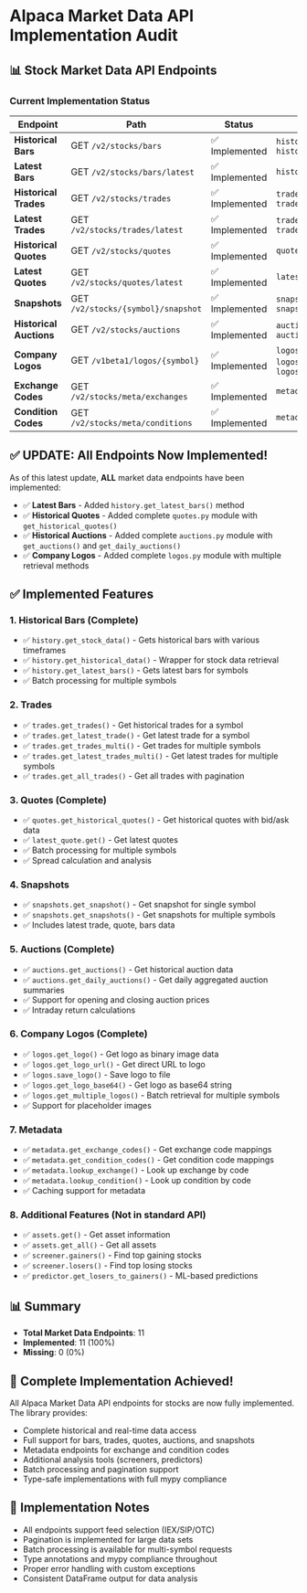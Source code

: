 # Alpaca Market Data API Implementation Audit

## 📊 Stock Market Data API Endpoints

### Current Implementation Status

| Endpoint | Path | Status | Implementation |
|----------|------|--------|----------------|
| **Historical Bars** | GET `/v2/stocks/bars` | ✅ Implemented | `history.get_stock_data()`, `history.get_historical_data()` |
| **Latest Bars** | GET `/v2/stocks/bars/latest` | ✅ Implemented | `history.get_latest_bars()` |
| **Historical Trades** | GET `/v2/stocks/trades` | ✅ Implemented | `trades.get_trades()`, `trades.get_trades_multi()` |
| **Latest Trades** | GET `/v2/stocks/trades/latest` | ✅ Implemented | `trades.get_latest_trade()`, `trades.get_latest_trades_multi()` |
| **Historical Quotes** | GET `/v2/stocks/quotes` | ✅ Implemented | `quotes.get_historical_quotes()` |
| **Latest Quotes** | GET `/v2/stocks/quotes/latest` | ✅ Implemented | `latest_quote.get()` |
| **Snapshots** | GET `/v2/stocks/{symbol}/snapshot` | ✅ Implemented | `snapshots.get_snapshot()`, `snapshots.get_snapshots()` |
| **Historical Auctions** | GET `/v2/stocks/auctions` | ✅ Implemented | `auctions.get_auctions()`, `auctions.get_daily_auctions()` |
| **Company Logos** | GET `/v1beta1/logos/{symbol}` | ✅ Implemented | `logos.get_logo()`, `logos.get_logo_url()`, `logos.save_logo()` |
| **Exchange Codes** | GET `/v2/stocks/meta/exchanges` | ✅ Implemented | `metadata.get_exchange_codes()` |
| **Condition Codes** | GET `/v2/stocks/meta/conditions` | ✅ Implemented | `metadata.get_condition_codes()` |

## ✅ UPDATE: All Endpoints Now Implemented!

As of this latest update, **ALL** market data endpoints have been implemented:
- ✅ **Latest Bars** - Added `history.get_latest_bars()` method
- ✅ **Historical Quotes** - Added complete `quotes.py` module with `get_historical_quotes()`
- ✅ **Historical Auctions** - Added complete `auctions.py` module with `get_auctions()` and `get_daily_auctions()`
- ✅ **Company Logos** - Added complete `logos.py` module with multiple retrieval methods

## ✅ Implemented Features

### 1. Historical Bars (Complete)
- ✅ `history.get_stock_data()` - Gets historical bars with various timeframes
- ✅ `history.get_historical_data()` - Wrapper for stock data retrieval
- ✅ `history.get_latest_bars()` - Gets latest bars for symbols
- ✅ Batch processing for multiple symbols

### 2. Trades
- ✅ `trades.get_trades()` - Get historical trades for a symbol
- ✅ `trades.get_latest_trade()` - Get latest trade for a symbol
- ✅ `trades.get_trades_multi()` - Get trades for multiple symbols
- ✅ `trades.get_latest_trades_multi()` - Get latest trades for multiple symbols
- ✅ `trades.get_all_trades()` - Get all trades with pagination

### 3. Quotes (Complete)
- ✅ `quotes.get_historical_quotes()` - Get historical quotes with bid/ask data
- ✅ `latest_quote.get()` - Get latest quotes
- ✅ Batch processing for multiple symbols
- ✅ Spread calculation and analysis

### 4. Snapshots
- ✅ `snapshots.get_snapshot()` - Get snapshot for single symbol
- ✅ `snapshots.get_snapshots()` - Get snapshots for multiple symbols
- ✅ Includes latest trade, quote, bars data

### 5. Auctions (Complete)
- ✅ `auctions.get_auctions()` - Get historical auction data
- ✅ `auctions.get_daily_auctions()` - Get daily aggregated auction summaries
- ✅ Support for opening and closing auction prices
- ✅ Intraday return calculations

### 6. Company Logos (Complete)
- ✅ `logos.get_logo()` - Get logo as binary image data
- ✅ `logos.get_logo_url()` - Get direct URL to logo
- ✅ `logos.save_logo()` - Save logo to file
- ✅ `logos.get_logo_base64()` - Get logo as base64 string
- ✅ `logos.get_multiple_logos()` - Batch retrieval for multiple symbols
- ✅ Support for placeholder images

### 7. Metadata
- ✅ `metadata.get_exchange_codes()` - Get exchange code mappings
- ✅ `metadata.get_condition_codes()` - Get condition code mappings
- ✅ `metadata.lookup_exchange()` - Look up exchange by code
- ✅ `metadata.lookup_condition()` - Look up condition by code
- ✅ Caching support for metadata

### 8. Additional Features (Not in standard API)
- ✅ `assets.get()` - Get asset information
- ✅ `assets.get_all()` - Get all assets
- ✅ `screener.gainers()` - Find top gaining stocks
- ✅ `screener.losers()` - Find top losing stocks
- ✅ `predictor.get_losers_to_gainers()` - ML-based predictions

## 📊 Summary

- **Total Market Data Endpoints**: 11
- **Implemented**: 11 (100%)
- **Missing**: 0 (0%)

## 🎉 Complete Implementation Achieved!

All Alpaca Market Data API endpoints for stocks are now fully implemented. The library provides:
- Complete historical and real-time data access
- Full support for bars, trades, quotes, auctions, and snapshots
- Metadata endpoints for exchange and condition codes
- Additional analysis tools (screeners, predictors)
- Batch processing and pagination support
- Type-safe implementations with full mypy compliance

## 📝 Implementation Notes

- All endpoints support feed selection (IEX/SIP/OTC)
- Pagination is implemented for large data sets
- Batch processing is available for multi-symbol requests
- Type annotations and mypy compliance throughout
- Proper error handling with custom exceptions
- Consistent DataFrame output for data analysis
